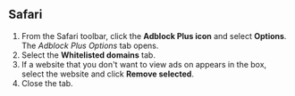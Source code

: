 ## Safari

1. From the Safari toolbar, click the **Adblock Plus icon** and select **Options**.
<br>The *Adblock Plus Options* tab opens.
2. Select the **Whitelisted domains** tab.
3. If a website that you don't want to view ads on appears in the box, select the website and click **Remove selected**.
4. Close the tab.
